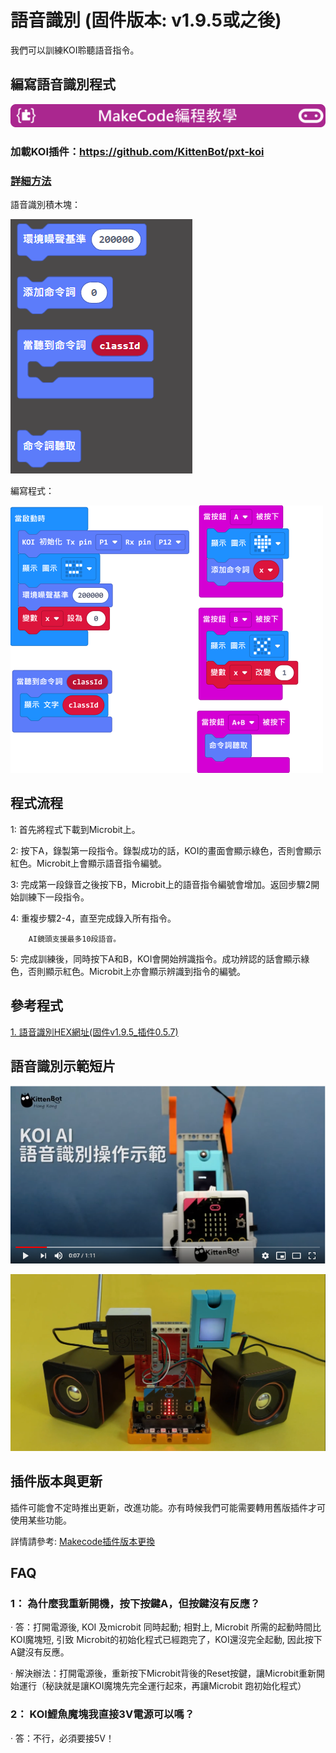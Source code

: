# **語音識別 (固件版本: v1.9.5或之後)**

我們可以訓練KOI聆聽語音指令。

## 編寫語音識別程式

![](../../functional_module/PWmodules/images/mcbanner.png)

### 加載KOI插件：https://github.com/KittenBot/pxt-koi


### [詳細方法](../../Makecode/powerBrickMC)

語音識別積木塊：

![](KOI13/1.png)

編寫程式：

![](KOI13/2.png)

## 程式流程

1: 首先將程式下載到Microbit上。

2: 按下A，錄製第一段指令。錄製成功的話，KOI的畫面會顯示綠色，否則會顯示紅色。Microbit上會顯示語音指令編號。

3: 完成第一段錄音之後按下B，Microbit上的語音指令編號會增加。返回步驟2開始訓練下一段指令。

4: 重複步驟2-4，直至完成錄入所有指令。

        AI鏡頭支援最多10段語音。

5: 完成訓練後，同時按下A和B，KOI會開始辨識指令。成功辨認的話會顯示綠色，否則顯示紅色。Microbit上亦會顯示辨識到指令的編號。

## 參考程式

[1. 語音識別HEX網址(固件v1.9.5_插件0.5.7)](https://makecode.microbit.org/_aqCH640XxJu5)

## 語音識別示範短片

[![](KOI13/3.png)](https://www.youtube.com/watch?v=xlcv4hETpRI&feature=youtu.be)

[![](KOI13/video.png)](https://www.youtube.com/watch?v=771JRYQIv0o)


## 插件版本與更新

插件可能會不定時推出更新，改進功能。亦有時候我們可能需要轉用舊版插件才可使用某些功能。

詳情請參考: [Makecode插件版本更換](../../Makecode/makecode_extensionUpdate)

## FAQ

### 1： 為什麼我重新開機，按下按鍵A，但按鍵沒有反應？

·    答：打開電源後, KOI 及microbit 同時起動; 相對上, Microbit 所需的起動時間比KOI魔塊短, 引致 Microbit的初始化程式已經跑完了，KOI還沒完全起動, 因此按下A鍵沒有反應。

·    解決辦法：打開電源後，重新按下Microbit背後的Reset按鍵，讓Microbit重新開始運行（秘訣就是讓KOI魔塊先完全運行起來，再讓Microbit 跑初始化程式）

### 2： KOI鯉魚魔塊我直接3V電源可以嗎？

·    答：不行，必須要接5V！


